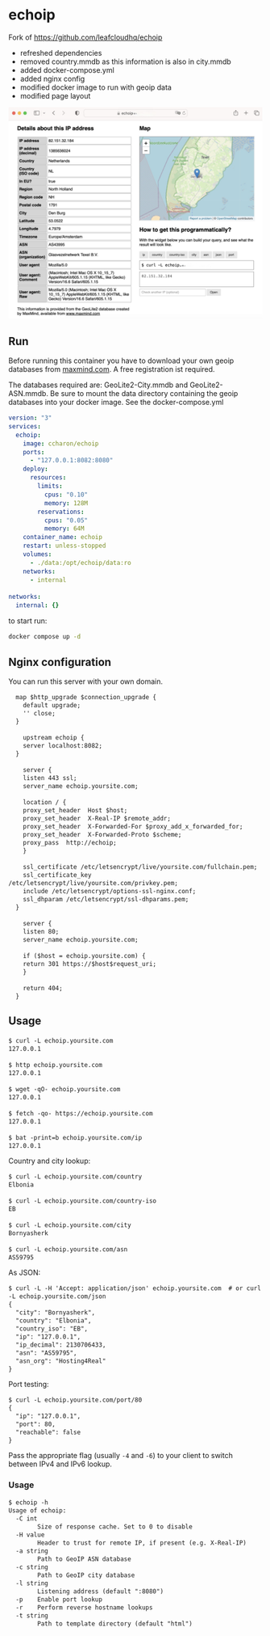 # echoip
Fork of https://github.com/leafcloudhq/echoip

- refreshed dependencies
- removed country.mmdb as this information is also in city.mmdb
- added docker-compose.yml
- added nginx config
- modified docker image to run with geoip data
- modified page layout

![Screenshot](https://raw.githubusercontent.com/ccharon/echoip/master/doc/screenshot.jpg)

## Run
Before running this container you have to download your own geoip databases from [maxmind.com](https://www.maxmind.com). A free registration ist required.

The databases required are: GeoLite2-City.mmdb and GeoLite2-ASN.mmdb. Be sure to mount the data directory containing the geoip databases into your docker image.
See the docker-compose.yml

```yaml
version: "3"
services:
  echoip:
    image: ccharon/echoip
    ports:
      - "127.0.0.1:8082:8080"
    deploy:
      resources:
        limits:
          cpus: "0.10"
          memory: 128M
        reservations:
          cpus: "0.05"
          memory: 64M
    container_name: echoip
    restart: unless-stopped
    volumes:
      - ./data:/opt/echoip/data:ro
    networks:
      - internal

networks:
  internal: {}
```
to start run:
```bash
docker compose up -d 
```

## Nginx configuration

You can run this server with your own domain.

```
  map $http_upgrade $connection_upgrade {
    default upgrade;
    '' close;
  }
    
    upstream echoip {
    server localhost:8082;
  }
    
    server {
    listen 443 ssl;
    server_name echoip.yoursite.com;

    location / {
    proxy_set_header  Host $host;
    proxy_set_header  X-Real-IP $remote_addr;
    proxy_set_header  X-Forwarded-For $proxy_add_x_forwarded_for;
    proxy_set_header  X-Forwarded-Proto $scheme;
    proxy_pass  http://echoip;
    }

    ssl_certificate /etc/letsencrypt/live/yoursite.com/fullchain.pem;
    ssl_certificate_key /etc/letsencrypt/live/yoursite.com/privkey.pem;
    include /etc/letsencrypt/options-ssl-nginx.conf;
    ssl_dhparam /etc/letsencrypt/ssl-dhparams.pem;
  }
    
    server {
    listen 80;
    server_name echoip.yoursite.com;

    if ($host = echoip.yoursite.com) {
    return 301 https://$host$request_uri;
    }

    return 404;
  }
```

## Usage

```
$ curl -L echoip.yoursite.com
127.0.0.1

$ http echoip.yoursite.com
127.0.0.1

$ wget -qO- echoip.yoursite.com
127.0.0.1

$ fetch -qo- https://echoip.yoursite.com
127.0.0.1

$ bat -print=b echoip.yoursite.com/ip
127.0.0.1
```

Country and city lookup:

```
$ curl -L echoip.yoursite.com/country
Elbonia

$ curl -L echoip.yoursite.com/country-iso
EB

$ curl -L echoip.yoursite.com/city
Bornyasherk

$ curl -L echoip.yoursite.com/asn
AS59795
```

As JSON:

```
$ curl -L -H 'Accept: application/json' echoip.yoursite.com  # or curl -L echoip.yoursite.com/json
{
  "city": "Bornyasherk",
  "country": "Elbonia",
  "country_iso": "EB",
  "ip": "127.0.0.1",
  "ip_decimal": 2130706433,
  "asn": "AS59795",
  "asn_org": "Hosting4Real"
}
```

Port testing:

```
$ curl -L echoip.yoursite.com/port/80
{
  "ip": "127.0.0.1",
  "port": 80,
  "reachable": false
}
```

Pass the appropriate flag (usually `-4` and `-6`) to your client to switch
between IPv4 and IPv6 lookup.


### Usage

```
$ echoip -h
Usage of echoip:
  -C int
    	Size of response cache. Set to 0 to disable
  -H value
    	Header to trust for remote IP, if present (e.g. X-Real-IP)
  -a string
    	Path to GeoIP ASN database
  -c string
    	Path to GeoIP city database
  -l string
    	Listening address (default ":8080")
  -p	Enable port lookup
  -r	Perform reverse hostname lookups
  -t string
    	Path to template directory (default "html")
```
